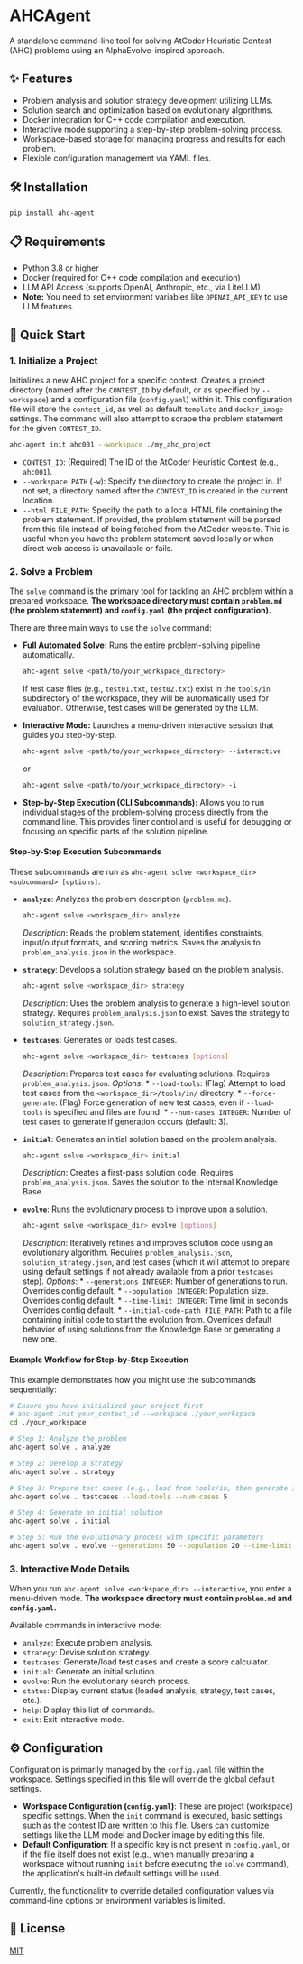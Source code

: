# AHCAgent

A standalone command-line tool for solving AtCoder Heuristic Contest (AHC) problems using an AlphaEvolve-inspired approach.

## ✨ Features

- Problem analysis and solution strategy development utilizing LLMs.
- Solution search and optimization based on evolutionary algorithms.
- Docker integration for C++ code compilation and execution.
- Interactive mode supporting a step-by-step problem-solving process.
- Workspace-based storage for managing progress and results for each problem.
- Flexible configuration management via YAML files.

## 🛠️ Installation

```bash
pip install ahc-agent
```

## 📋 Requirements

- Python 3.8 or higher
- Docker (required for C++ code compilation and execution)
- LLM API Access (supports OpenAI, Anthropic, etc., via LiteLLM)
- **Note:** You need to set environment variables like `OPENAI_API_KEY` to use LLM features.

## 🚀 Quick Start

### 1\. Initialize a Project

Initializes a new AHC project for a specific contest.
Creates a project directory (named after the `CONTEST_ID` by default, or as specified by `--workspace`)
and a configuration file (`config.yaml`) within it.
This configuration file will store the `contest_id`, as well as default `template` and `docker_image` settings.
The command will also attempt to scrape the problem statement for the given `CONTEST_ID`.

```bash
ahc-agent init ahc001 --workspace ./my_ahc_project
```

- `CONTEST_ID`: (Required) The ID of the AtCoder Heuristic Contest (e.g., `ahc001`).
- `--workspace PATH` (`-w`): Specify the directory to create the project in.
  If not set, a directory named after the `CONTEST_ID` is created in the current location.
- `--html FILE_PATH`: Specify the path to a local HTML file containing the problem statement. If provided, the problem statement will be parsed from this file instead of being fetched from the AtCoder website. This is useful when you have the problem statement saved locally or when direct web access is unavailable or fails.

### 2\. Solve a Problem

The `solve` command is the primary tool for tackling an AHC problem within a prepared workspace.
**The workspace directory must contain `problem.md` (the problem statement) and `config.yaml` (the project configuration).**

There are three main ways to use the `solve` command:

*   **Full Automated Solve:** Runs the entire problem-solving pipeline automatically.
    ```bash
    ahc-agent solve <path/to/your_workspace_directory>
    ```
    If test case files (e.g., `test01.txt`, `test02.txt`) exist in the `tools/in` subdirectory of the workspace, they will be automatically used for evaluation. Otherwise, test cases will be generated by the LLM.

*   **Interactive Mode:** Launches a menu-driven interactive session that guides you step-by-step.
    ```bash
    ahc-agent solve <path/to/your_workspace_directory> --interactive
    ```
    or
    ```bash
    ahc-agent solve <path/to/your_workspace_directory> -i
    ```

*   **Step-by-Step Execution (CLI Subcommands):** Allows you to run individual stages of the problem-solving process directly from the command line. This provides finer control and is useful for debugging or focusing on specific parts of the solution pipeline.

#### Step-by-Step Execution Subcommands

These subcommands are run as `ahc-agent solve <workspace_dir> <subcommand> [options]`.

*   **`analyze`**: Analyzes the problem description (`problem.md`).
    ```bash
    ahc-agent solve <workspace_dir> analyze
    ```
    *Description*: Reads the problem statement, identifies constraints, input/output formats, and scoring metrics. Saves the analysis to `problem_analysis.json` in the workspace.

*   **`strategy`**: Develops a solution strategy based on the problem analysis.
    ```bash
    ahc-agent solve <workspace_dir> strategy
    ```
    *Description*: Uses the problem analysis to generate a high-level solution strategy. Requires `problem_analysis.json` to exist. Saves the strategy to `solution_strategy.json`.

*   **`testcases`**: Generates or loads test cases.
    ```bash
    ahc-agent solve <workspace_dir> testcases [options]
    ```
    *Description*: Prepares test cases for evaluating solutions. Requires `problem_analysis.json`.
    *Options*:
        *   `--load-tools`: (Flag) Attempt to load test cases from the `<workspace_dir>/tools/in/` directory.
        *   `--force-generate`: (Flag) Force generation of new test cases, even if `--load-tools` is specified and files are found.
        *   `--num-cases INTEGER`: Number of test cases to generate if generation occurs (default: 3).

*   **`initial`**: Generates an initial solution based on the problem analysis.
    ```bash
    ahc-agent solve <workspace_dir> initial
    ```
    *Description*: Creates a first-pass solution code. Requires `problem_analysis.json`. Saves the solution to the internal Knowledge Base.

*   **`evolve`**: Runs the evolutionary process to improve upon a solution.
    ```bash
    ahc-agent solve <workspace_dir> evolve [options]
    ```
    *Description*: Iteratively refines and improves solution code using an evolutionary algorithm. Requires `problem_analysis.json`, `solution_strategy.json`, and test cases (which it will attempt to prepare using default settings if not already available from a prior `testcases` step).
    *Options*:
        *   `--generations INTEGER`: Number of generations to run. Overrides config default.
        *   `--population INTEGER`: Population size. Overrides config default.
        *   `--time-limit INTEGER`: Time limit in seconds. Overrides config default.
        *   `--initial-code-path FILE_PATH`: Path to a file containing initial code to start the evolution from. Overrides default behavior of using solutions from the Knowledge Base or generating a new one.

#### Example Workflow for Step-by-Step Execution

This example demonstrates how you might use the subcommands sequentially:

```bash
# Ensure you have initialized your project first
# ahc-agent init your_contest_id --workspace ./your_workspace
cd ./your_workspace

# Step 1: Analyze the problem
ahc-agent solve . analyze

# Step 2: Develop a strategy
ahc-agent solve . strategy

# Step 3: Prepare test cases (e.g., load from tools/in, then generate if none found)
ahc-agent solve . testcases --load-tools --num-cases 5

# Step 4: Generate an initial solution
ahc-agent solve . initial

# Step 5: Run the evolutionary process with specific parameters
ahc-agent solve . evolve --generations 50 --population 20 --time-limit 1800
```

### 3\. Interactive Mode Details

When you run `ahc-agent solve <workspace_dir> --interactive`, you enter a menu-driven mode.
**The workspace directory must contain `problem.md` and `config.yaml`.**

Available commands in interactive mode:

- `analyze`: Execute problem analysis.
- `strategy`: Devise solution strategy.
- `testcases`: Generate/load test cases and create a score calculator.
- `initial`: Generate an initial solution.
- `evolve`: Run the evolutionary search process.
- `status`: Display current status (loaded analysis, strategy, test cases, etc.).
- `help`: Display this list of commands.
- `exit`: Exit interactive mode.

## ⚙️ Configuration

Configuration is primarily managed by the `config.yaml` file within the workspace. Settings specified in this file will override the global default settings.

- **Workspace Configuration (`config.yaml`)**: These are project (workspace) specific settings. When the `init` command is executed, basic settings such as the contest ID are written to this file. Users can customize settings like the LLM model and Docker image by editing this file.
- **Default Configuration**: If a specific key is not present in `config.yaml`, or if the file itself does not exist (e.g., when manually preparing a workspace without running `init` before executing the `solve` command), the application's built-in default settings will be used.

Currently, the functionality to override detailed configuration values via command-line options or environment variables is limited.

## 📜 License

[MIT](https://www.google.com/search?q=LICENSE)
